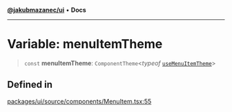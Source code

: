 [**@jakubmazanec/ui**](../README.md) • **Docs**

---

# Variable: menuItemTheme

> `const` **menuItemTheme**: `ComponentTheme`\<_typeof_
> [`useMenuItemTheme`](../functions/useMenuItemTheme.md)\>

## Defined in

[packages/ui/source/components/MenuItem.tsx:55](https://github.com/jakubmazanec/tools/blob/1c4f0471e4ca7ee64c14124101a8ac795175e9bf/packages/ui/source/components/MenuItem.tsx#L55)
